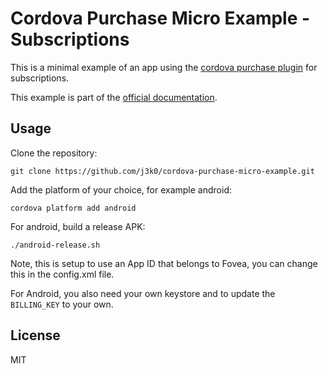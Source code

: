 # Cordova Purchase Micro Example - Subscriptions

This is a minimal example of an app using the [cordova purchase plugin](https://github.com/j3k0/cordova-plugin-purchase) for subscriptions.

This example is part of the [official documentation](https://purchase.cordova.fovea.cc).

## Usage

Clone the repository:

    git clone https://github.com/j3k0/cordova-purchase-micro-example.git

Add the platform of your choice, for example android:

    cordova platform add android

For android, build a release APK:

    ./android-release.sh

Note, this is setup to use an App ID that belongs to Fovea, you can change this in the config.xml file.

For Android, you also need your own keystore and to update the `BILLING_KEY` to your own.

## License

MIT

